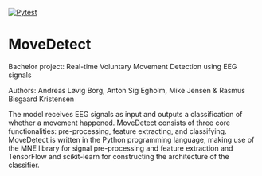 [![Pytest](https://github.com/andreaslborg/p6-movedetect/actions/workflows/main.yml/badge.svg?branch=main)](https://github.com/andreaslborg/p6-movedetect/actions/workflows/main.yml)

# MoveDetect
Bachelor project: Real-time Voluntary Movement Detection using EEG signals

Authors: Andreas Løvig Borg, Anton Sig Egholm, Mike Jensen & Rasmus Bisgaard Kristensen

The model receives EEG signals as input and outputs a classification of whether a movement happened.
MoveDetect consists of three core functionalities: pre-processing, feature extracting, and classifying. MoveDetect is written in the Python programming language, making use of the MNE library for signal pre-processing and feature extraction and TensorFlow and scikit-learn for constructing the architecture of the classifier.
